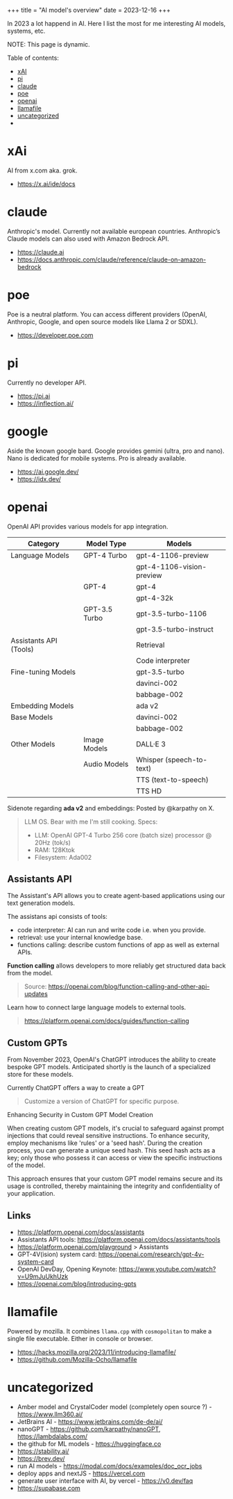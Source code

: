 +++
title = "AI model's overview"
date = 2023-12-16
+++

In 2023 a lot happend in AI. Here I list the most for me interesting AI models, systems, etc.

NOTE: This page is dynamic.

Table of contents:
* [xAI](#xai)
* [pi](#pi)
* [claude](#claude)
* [poe](#poe)
* [openai](#openai)
* [llamafile](#llamafile) 
* [uncategorized](#uncategorized)
*
# xAi
AI from x.com aka. grok.

* https://x.ai/ide/docs

# claude
Anthropic's model. Currently not available european countries.
Anthropic’s Claude models can also used with Amazon Bedrock API.

* https://claude.ai 
* https://docs.anthropic.com/claude/reference/claude-on-amazon-bedrock

# poe
Poe is a neutral platform. You can access different providers (OpenAI, Anthropic, Google, and open source models like Llama 2 or SDXL).

* https://developer.poe.com

# pi
Currently no developer API.

* https://pi.ai
* https://inflection.ai/

# google
Aside the known google bard. Google provides gemini (ultra, pro and nano). Nano is dedicated for mobile systems.
Pro is already available.

* https://ai.google.dev/
* https://idx.dev/

# openai
OpenAI API provides various models for app integration.

| **Category**         | **Model Type**                | **Models**                       |
|----------------------|-------------------------------|----------------------------------|
| Language Models      | GPT-4 Turbo                   | gpt-4-1106-preview               |
|                      |                               | gpt-4-1106-vision-preview        |
|                      | GPT-4                         | gpt-4                            |
|                      |                               | gpt-4-32k                        |
|                      | GPT-3.5 Turbo                 | gpt-3.5-turbo-1106               |
|                      |                               | gpt-3.5-turbo-instruct           |
| Assistants API (Tools)|                              | Retrieval                        |
|                      |                               | Code interpreter                 |
| Fine-tuning Models   |                               | gpt-3.5-turbo                    |
|                      |                               | davinci-002                      |
|                      |                               | babbage-002                      |
| Embedding Models     |                               | ada v2                           |
| Base Models          |                               | davinci-002                      |
|                      |                               | babbage-002                      |
| Other Models         | Image Models                  | DALL·E 3                         |
|                      | Audio Models                  | Whisper (speech-to-text)         |
|                      |                               | TTS (text-to-speech)             |
|                      |                               | TTS HD                           |

Sidenote regarding __ada v2__ and embeddings: Posted by @karpathy on X.
> LLM OS. Bear with me I'm still cooking.
> Specs:
> - LLM: OpenAI GPT-4 Turbo 256 core (batch size) processor @ 20Hz (tok/s)
> - RAM: 128Ktok
> - Filesystem: Ada002

## Assistants API
The Assistant's API allows you to create agent-based applications using our text generation models.

The assistans api consists of tools: 
* code interpreter: AI can run and write code i.e. when you provide.
* retrieval: use your internal knowledge base.
* functions calling: describe custom functions of app as well as external APIs.

__Function calling__ allows developers to more reliably get structured data back from the model. 
> Source: https://openai.com/blog/function-calling-and-other-api-updates

Learn how to connect large language models to external tools.
> https://platform.openai.com/docs/guides/function-calling

## Custom GPTs
From November 2023, OpenAI's ChatGPT introduces the ability to create bespoke GPT models. Anticipated shortly is the launch of a specialized store for these models.

Currently ChatGPT offers a way to create a GPT
> Customize a version of ChatGPT for specific purpose.

Enhancing Security in Custom GPT Model Creation

When creating custom GPT models, it's crucial to safeguard against prompt injections that could reveal sensitive instructions. To enhance security, employ mechanisms like 'rules' or a 'seed hash'. During the creation process, you can generate a unique seed hash. This seed hash acts as a key; only those who possess it can access or view the specific instructions of the model.

This approach ensures that your custom GPT model remains secure and its usage is controlled, thereby maintaining the integrity and confidentiality of your application.

## Links
* https://platform.openai.com/docs/assistants
* Assistants API tools: https://platform.openai.com/docs/assistants/tools
* https://platform.openai.com/playground > Assistants
* GPT-4V(ision) system card: https://openai.com/research/gpt-4v-system-card
* OpenAI DevDay, Opening Keynote: https://www.youtube.com/watch?v=U9mJuUkhUzk
* https://openai.com/blog/introducing-gpts

# llamafile
Powered by mozilla. It combines `llama.cpp` with `cosmopolitan` to make a single file executable. Either in console or browser.
* https://hacks.mozilla.org/2023/11/introducing-llamafile/
* https://github.com/Mozilla-Ocho/llamafile

# uncategorized
* Amber model and CrystalCoder model (completely open source ?) - https://www.llm360.ai/
* JetBrains AI - https://www.jetbrains.com/de-de/ai/
* nanoGPT - https://github.com/karpathy/nanoGPT, https://lambdalabs.com/ 
* the github for ML models - https://huggingface.co
* https://stability.ai/
* https://brev.dev/
* run AI models - https://modal.com/docs/examples/doc_ocr_jobs
* deploy apps and nextJS - https://vercel.com
* generate user interface with AI, by vercel - https://v0.dev/faq
* https://supabase.com

